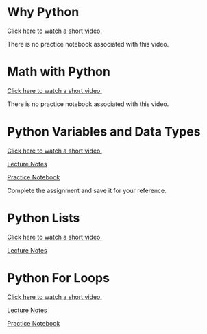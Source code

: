 # Why Python
[Click here to watch a short video.](https://www.youtube.com/watch?v=PRvQu_9E_gg&feature=emb_imp_woyt)

There is no practice notebook associated with this video.


# Math with Python

[Click here to watch a short video.](https://www.youtube.com/watch?v=2db9Fu7Pu3U&feature=emb_logo)

There is no practice notebook associated with this video.

# Python Variables and Data Types

[Click here to watch a short video.](https://www.youtube.com/watch?v=iIiZpRnnQSk)

[Lecture Notes](https://colab.research.google.com/drive/109iU2p8HCIKM4LWpfyGqTptWUA65Dm0r?usp=sharing)

[Practice Notebook](https://colab.research.google.com/drive/1DP7XgZifp3kusEfb_fgxVtoy8Q_x6jr3)

Complete the assignment and save it for your reference.

# Python Lists

[Click here to watch a short video.](https://www.youtube.com/watch?v=ZY-diBkVh8I)

[Lecture Notes](https://colab.research.google.com/drive/1lZXDf11c9G4ONVktMpHM9UnOPm21xZGU)


# Python For Loops

[Click here to watch a short video.](https://www.youtube.com/watch?v=GobMcMpjqzg)

[Lecture Notes](https://colab.research.google.com/drive/1DtizCENu7xt_aUfFsPnAvcCx2stmaCzO)

[Practice Notebook](https://colab.research.google.com/drive/1okXjwWt9YX4voR9pxTQRQjCTeE9s82dr)
